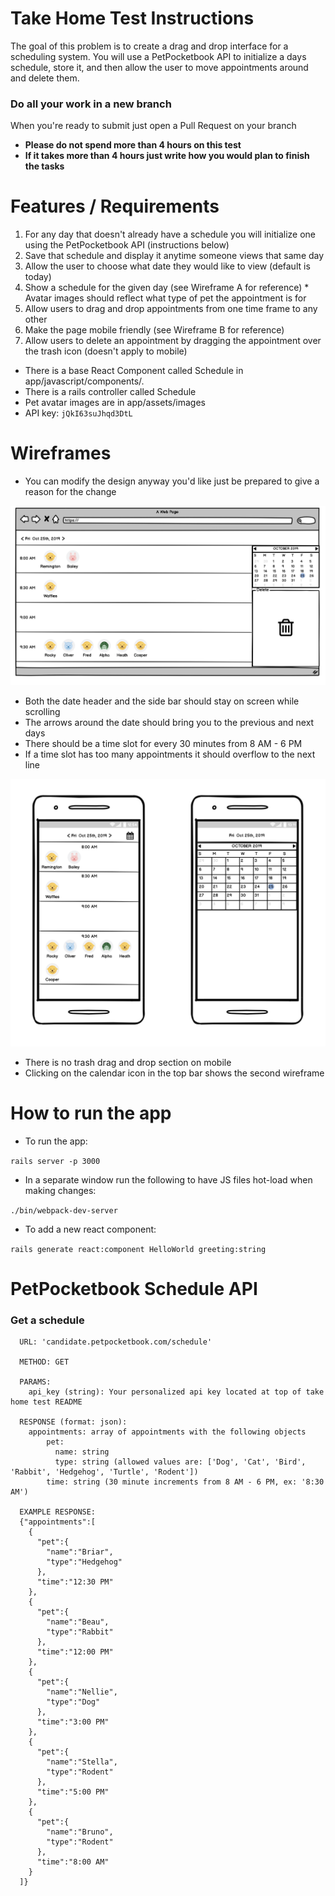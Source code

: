 # Take Home Test Instructions

  The goal of this problem is to create a drag and drop interface for a scheduling system. You will use a PetPocketbook API to initialize a days schedule, store it, and then allow the user to move appointments around and delete them.

  ### Do all your work in a new branch
  When you're ready to submit just open a Pull Request on your branch

  * **Please do not spend more than 4 hours on this test**
  * **If it takes more than 4 hours just write how you would plan to finish the tasks**

# Features / Requirements

  1. For any day that doesn't already have a schedule you will initialize one using the PetPocketbook API (instructions below)
  2. Save that schedule and display it anytime someone views that same day
  3. Allow the user to choose what date they would like to view (default is today)
  4. Show a schedule for the given day (see Wireframe A for reference)
    * Avatar images should reflect what type of pet the appointment is for
  5. Allow users to drag and drop appointments from one time frame to any other
  6. Make the page mobile friendly (see Wireframe B for reference)
  7. Allow users to delete an appointment by dragging the appointment over the trash icon (doesn't apply to mobile)

  * There is a base React Component called Schedule in app/javascript/components/.
  * There is a rails controller called Schedule
  * Pet avatar images are in app/assets/images
  * API key: `jQkI63suJhqd3DtL`

# Wireframes

  * You can modify the design anyway you'd like just be prepared to give a reason for the change

  ![Alt text](/public/Desktop_Wireframe.png?raw=true "Desktop Wireframe")
  * Both the date header and the side bar should stay on screen while scrolling
  * The arrows around the date should bring you to the previous and next days
  * There should be a time slot for every 30 minutes from 8 AM - 6 PM
  * If a time slot has too many appointments it should overflow to the next line

  ![Alt text](/public/Mobile_Wireframe.png?raw=true "Desktop Wireframe")
  * There is no trash drag and drop section on mobile
  * Clicking on the calendar icon in the top bar shows the second wireframe

# How to run the app

  * To run the app:

  `rails server -p 3000`

  * In a separate window run the following to have JS files hot-load when making changes:

  `./bin/webpack-dev-server`

  * To add a new react component:

  `rails generate react:component HelloWorld greeting:string`

# PetPocketbook Schedule API

### Get a schedule
```
  URL: 'candidate.petpocketbook.com/schedule'

  METHOD: GET

  PARAMS:
    api_key (string): Your personalized api key located at top of take home test README

  RESPONSE (format: json):
    appointments: array of appointments with the following objects
        pet:
          name: string
          type: string (allowed values are: ['Dog', 'Cat', 'Bird', 'Rabbit', 'Hedgehog', 'Turtle', 'Rodent'])
        time: string (30 minute increments from 8 AM - 6 PM, ex: '8:30 AM')

  EXAMPLE RESPONSE:
  {"appointments":[
    {
      "pet":{
        "name":"Briar",
        "type":"Hedgehog"
      },
      "time":"12:30 PM"
    },
    {
      "pet":{
        "name":"Beau",
        "type":"Rabbit"
      },
      "time":"12:00 PM"
    },
    {
      "pet":{
        "name":"Nellie",
        "type":"Dog"
      },
      "time":"3:00 PM"
    },
    {
      "pet":{
        "name":"Stella",
        "type":"Rodent"
      },
      "time":"5:00 PM"
    },
    {
      "pet":{
        "name":"Bruno",
        "type":"Rodent"
      },
      "time":"8:00 AM"
    }
  ]}
```
